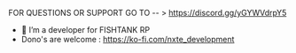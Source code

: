 FOR QUESTIONS OR SUPPORT GO TO -- > https://discord.gg/yGYWVdrpY5

- 👀 I’m a developer for FISHTANK RP 
- Dono's are welcome : https://ko-fi.com/nxte_development
